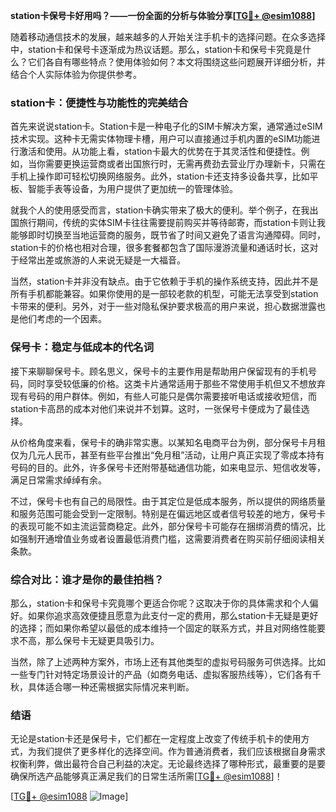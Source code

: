 **station卡保号卡好用吗？——一份全面的分析与体验分享[[TG💪+ @esim1088](https://t.me/s/esim1088)]**

随着移动通信技术的发展，越来越多的人开始关注手机卡的选择问题。在众多选择中，station卡和保号卡逐渐成为热议话题。那么，station卡和保号卡究竟是什么？它们各自有哪些特点？使用体验如何？本文将围绕这些问题展开详细分析，并结合个人实际体验为你提供参考。

### station卡：便捷性与功能性的完美结合

首先来说说station卡。Station卡是一种电子化的SIM卡解决方案，通常通过eSIM技术实现。这种卡无需实体物理卡槽，用户可以直接通过手机内置的eSIM功能进行激活和使用。从功能上看，station卡最大的优势在于其灵活性和便捷性。例如，当你需要更换运营商或者出国旅行时，无需再费劲去营业厅办理新卡，只需在手机上操作即可轻松切换网络服务。此外，station卡还支持多设备共享，比如平板、智能手表等设备，为用户提供了更加统一的管理体验。

就我个人的使用感受而言，station卡确实带来了极大的便利。举个例子，在我出国旅行期间，传统的实体SIM卡往往需要提前购买并等待邮寄，而station卡则让我能够即时切换至当地运营商的服务，既节省了时间又避免了语言沟通障碍。同时，station卡的价格也相对合理，很多套餐都包含了国际漫游流量和通话时长，这对于经常出差或旅游的人来说无疑是一大福音。

当然，station卡并非没有缺点。由于它依赖于手机的操作系统支持，因此并不是所有手机都能兼容。如果你使用的是一部较老款的机型，可能无法享受到station卡带来的便利。另外，对于一些对隐私保护要求极高的用户来说，担心数据泄露也是他们考虑的一个因素。

### 保号卡：稳定与低成本的代名词

接下来聊聊保号卡。顾名思义，保号卡的主要作用是帮助用户保留现有的手机号码，同时享受较低廉的价格。这类卡片通常适用于那些不常使用手机但又不想放弃现有号码的用户群体。例如，有些人可能只是偶尔需要接听电话或接收短信，而station卡高昂的成本对他们来说并不划算。这时，一张保号卡便成为了最佳选择。

从价格角度来看，保号卡的确非常实惠。以某知名电商平台为例，部分保号卡月租仅为几元人民币，甚至有些平台推出“免月租”活动，让用户真正实现了零成本持有号码的目的。此外，许多保号卡还附带基础通信功能，如来电显示、短信收发等，满足日常需求绰绰有余。

不过，保号卡也有自己的局限性。由于其定位是低成本服务，所以提供的网络质量和服务范围可能会受到一定限制。特别是在偏远地区或者信号较差的地方，保号卡的表现可能不如主流运营商稳定。此外，部分保号卡可能存在捆绑消费的情况，比如强制开通增值业务或者设置最低消费门槛，这需要消费者在购买前仔细阅读相关条款。

### 综合对比：谁才是你的最佳拍档？

那么，station卡和保号卡究竟哪个更适合你呢？这取决于你的具体需求和个人偏好。如果你追求高效便捷且愿意为此支付一定的费用，那么station卡无疑是更好的选择；而如果你希望以最低的成本维持一个固定的联系方式，并且对网络性能要求不高，那么保号卡无疑更具吸引力。

当然，除了上述两种方案外，市场上还有其他类型的虚拟号码服务可供选择。比如一些专门针对特定场景设计的产品（如商务电话、虚拟客服热线等），它们各有千秋，具体适合哪一种还需根据实际情况来判断。

### 结语

无论是station卡还是保号卡，它们都在一定程度上改变了传统手机卡的使用方式，为我们提供了更多样化的选择空间。作为普通消费者，我们应该根据自身需求权衡利弊，做出最符合自己利益的决定。无论最终选择了哪种形式，最重要的是要确保所选产品能够真正满足我们的日常生活所需[[TG💪+ @esim1088](https://t.me/s/esim1088)]！

[[TG💪+ @esim1088](https://t.me/s/esim1088) ![Image](https://i.postimg.cc/4NQfJmqS/Snipaste-2025-05-13-00-14-12.png)]